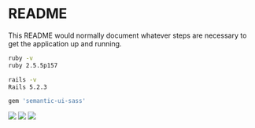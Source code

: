 # README

This README would normally document whatever steps are necessary to get the
application up and running.


```bash
ruby -v 
ruby 2.5.5p157 

rails -v
Rails 5.2.3

gem 'semantic-ui-sass'
```

![](https://i.imgur.com/pspdd1J.png)
![](https://i.imgur.com/qSAa6t3.png)
![](https://i.imgur.com/Y33nxwy.png)